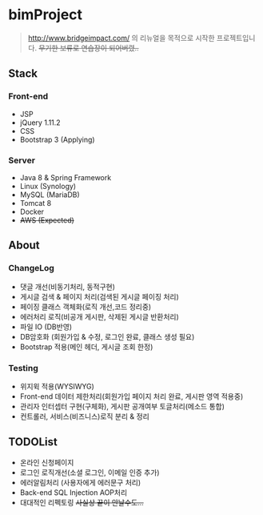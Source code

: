 # bimProject

> http://www.bridgeimpact.com/ 의 리뉴얼을 목적으로 시작한 프로젝트입니다.  ~~무기한 보류로 연습장이 되어버렸..~~


## Stack


### Front-end
- JSP
- jQuery 1.11.2
- CSS
- Bootstrap 3 (Applying)

### Server
- Java 8 & Spring Framework
- Linux (Synology)
- MySQL (MariaDB)
- Tomcat 8
- Docker
- ~~AWS (Expected)~~

## About

### ChangeLog
- 댓글 개선(비동기처리, 동적구현)
- 게시글 검색 & 페이지 처리(검색된 게시글 페이징 처리)
- 페이징 클래스 객체화(로직 개선,코드 정리중)
- 에러처리 로직(비공개 게시판, 삭제된 게시글 반환처리)
- 파일 IO (DB반영)
- DB암호화 (회원가입 & 수정, 로그인 완료, 클래스 생성 필요) 
- Bootstrap 적용(메인 헤더, 게시글 조회 한정)

### Testing
- 위지윅 적용(WYSIWYG) 
- Front-end 데이터 제한처리(회원가입 페이지 처리 완료, 게시판 영역 적용중)
- 관리자 인터셉터 구현(구체화), 게시판 공개여부 토글처리(메소드 통합)
- 컨트롤러, 서비스(비즈니스)로직 분리 & 정리
 

## TODOList
- 온라인 신청페이지
- 로그인 로직개선(소셜 로그인, 이메일 인증 추가)
- 에러알림처리 (사용자에게 에러문구 처리)
- Back-end SQL Injection AOP처리
- 대대적인 리펙토링 ~~사실상 끝이 안날수도...~~